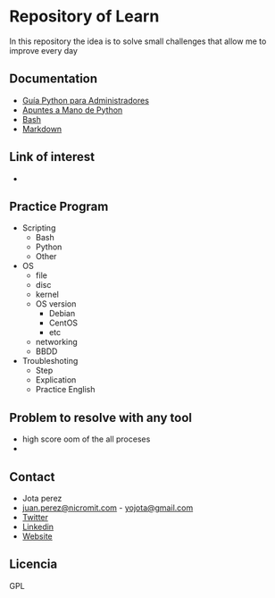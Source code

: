 # Repository of Learn

In this repository the idea is to solve small challenges that allow me to improve every day

## Documentation

 * [Guía Python para Administradores](https://python.eugeniabahit.com/curso-python-linux-sysadmin)
 * [Apuntes a Mano de Python](https://drive.google.com/file/d/12_1yUhaGeoH7wLGqrHiSx987FMdqM_Mv/view)
 * [Bash](https://devhints.io/bash)
 * [Markdown](https://guides.github.com/features/mastering-markdown/)

## Link of interest

* 
## Practice Program

* Scripting
	* Bash
	* Python
	* Other
* OS
	* file
	* disc
	* kernel
	* OS version
		* Debian
		* CentOS
		* etc
	* networking
	* BBDD
* Troubleshoting
	* Step
	* Explication
	* Practice English      

## Problem to resolve with any tool

* high score oom of the all proceses
* 
## Contact

* Jota perez
* juan.perez@nicromit.com - yojota@gmail.com
* [Twitter](https://twitter.com/yojota)
* [Linkedin](https://www.linkedin.com/in/juan-francisco-perez-b0759632/)
* [Website](http://yojota.com.ar)

## Licencia
GPL 